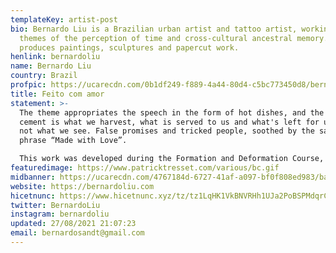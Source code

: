 ```yaml
---
templateKey: artist-post
bio: Bernardo Liu is a Brazilian urban artist and tattoo artist, working on
  themes of the perception of time and cross-cultural ancestral memory. He
  produces paintings, sculptures and papercut work.
henlink: bernardoliu
name: Bernardo Liu
country: Brazil
profpic: https://ucarecdn.com/0b1df249-f889-4a44-80d4-c5bc773450d8/bernardo_500c.gif
title: Feito com amor
statement: >-
  The theme appropriates the speech in the form of hot dishes, and the hardened
  cement is what we harvest, what is served to us and what's left for us, but
  not what we see. False promises and tricked people, soothed by the sarcastic
  phrase “Made with Love”.

  This work was developed during the Formation and Deformation Course, at EAV-Parque Lage. Where we worked during the school term, above questions about transport, food and their crossings.
featuredimage: https://www.patricktresset.com/various/bc.gif
midbanner: https://ucarecdn.com/4767184d-6727-41af-a097-bf0f808ed983/banner_bernardoliu.jpg
website: https://bernardoliu.com
hicetnunc: https://www.hicetnunc.xyz/tz/tz1LqHK1VkBNVRHh1UJa2PoBSPMdqrCU63AZ
twitter: BernardoLiu
instagram: bernardoliu
updated: 27/08/2021 21:07:23
email: bernardosandt@gmail.com
---
```

